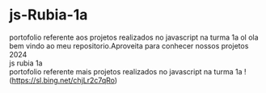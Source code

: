 # js-Rubia-1a
portofolio referente aos projetos realizados no javascript na turma 1a
                                                                                                                                                                                  ol   ola bem vindo ao meu repositorio.Aproveita para conhecer nossos projetos 2024                                                                                                                        
js rubia 1a                                                                       
portofolio referente mais projetos realizados no javascript na turma 1a
!(https://sl.bing.net/chjLr2c7qRo)
